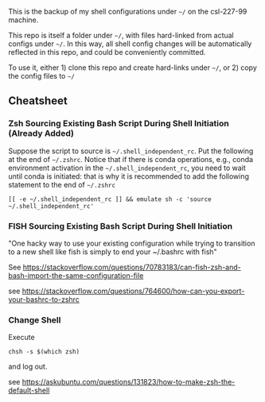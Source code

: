 This is the backup of my shell configurations under `~/` on the csl-227-99 machine.

This repo is itself a folder under `~/`, with files hard-linked from actual configs under `~/`. In this way, all shell config changes will be automatically reflected in this repo, and could be conveniently committed.

To use it, either 1) clone this repo and create hard-links under `~/`, or 2) copy the config files to `~/`

## Cheatsheet
### Zsh Sourcing Existing Bash Script During Shell Initiation (Already Added)
Suppose the script to source is `~/.shell_independent_rc`. Put the following at the end of `~/.zshrc`. Notice that if there is conda operations, e.g., conda environment activation in the `~/.shell_independent_rc`, you need to wait until conda is initiated: that is why it is recommended to add the following statement to the end of `~/.zshrc`

```
[[ -e ~/.shell_independent_rc ]] && emulate sh -c 'source ~/.shell_independent_rc'
```

### FISH Sourcing Existing Bash Script During Shell Initiation
"One hacky way to use your existing configuration while trying to transition to a new shell like fish is simply to end your ~/.bashrc with fish"

See https://stackoverflow.com/questions/70783183/can-fish-zsh-and-bash-import-the-same-configuration-file

see https://stackoverflow.com/questions/764600/how-can-you-export-your-bashrc-to-zshrc
### Change Shell
Execute

```
chsh -s $(which zsh)
```

and log out.

see https://askubuntu.com/questions/131823/how-to-make-zsh-the-default-shell
